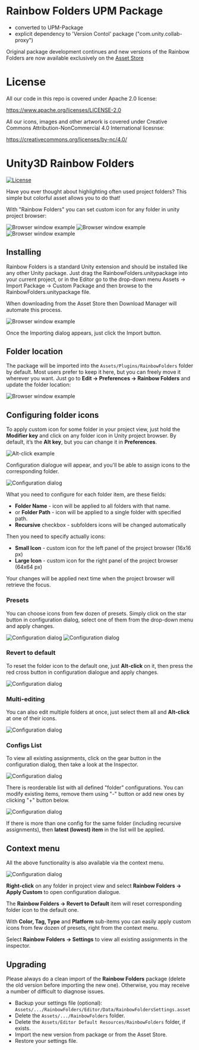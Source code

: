 # Rainbow Folders UPM Package

- converted to UPM-Package
- explicit dependency to 'Version Contol' package ("com.unity.collab-proxy")

Original package development continues and new versions of the Rainbow Folders are now available exclusively on the [Asset Store](http://u3d.as/mor)

# License

All our code in this repo is covered under Apache 2.0 license:

https://www.apache.org/licenses/LICENSE-2.0

All our icons, images and other artwork is covered under Creative Commons Attribution-NonCommercial 4.0 International licesnse:

https://creativecommons.org/licenses/by-nc/4.0/

# Unity3D Rainbow Folders

[![License](https://img.shields.io/badge/license-Apache%202.0-blue.svg)](https://raw.githubusercontent.com/PhannGor/unity3d-rainbow-folders/master/LICENSE)

Have you ever thought about highlighting often used project folders? This simple but colorful asset allows you to do that!

With "Rainbow Folders" you can set custom icon for any folder in unity project browser:

![Browser window example](https://raw.githubusercontent.com/PhannGor/phanngor.github.io/master/stuff/rainbowfolders/images/v05/01.png)
![Browser window example](https://raw.githubusercontent.com/PhannGor/phanngor.github.io/master/stuff/rainbowfolders/images/v05/02.png)
![Browser window example](https://raw.githubusercontent.com/PhannGor/phanngor.github.io/master/stuff/rainbowfolders/images/v05/03.png)

## Installing

Rainbow Folders is a standard Unity extension and should be installed like any other Unity package. Just drag the RainbowFolders.unitypackage into your current project, or in the Editor go to the drop-down menu Assets → Import Package → Custom Package and then browse to the RainbowFolders.unitypackage file.

When downloading from the Asset Store then Download Manager will automate this process.

![Browser window example](https://raw.githubusercontent.com/PhannGor/phanngor.github.io/master/stuff/rainbowfolders/images/v07/02.png)

Once the Importing dialog appears, just click the Import button.

## Folder location

The package will be imported into the `Assets/Plugins/RainbowFolders` folder by default. Most users prefer to keep it here, but you can freely move it wherever you want.  Just go to **Edit → Preferences → Rainbow Folders** and update the folder location:

![Browser window example](https://raw.githubusercontent.com/PhannGor/phanngor.github.io/master/stuff/rainbowfolders/images/v07/03.png) 

## Configuring folder icons

To apply custom icon for some folder in your project view, just hold the **Modifier key** and click on any folder icon in Unity project browser. By default, it’s the **Alt key**, but you can change it in **Preferences**.

![Alt-click example](https://raw.githubusercontent.com/PhannGor/phanngor.github.io/master/stuff/rainbowfolders/images/v05/04.png)

Configuration dialogue will appear, and you'll be able to assign icons to the corresponding folder.

![Configuration dialog](https://raw.githubusercontent.com/PhannGor/phanngor.github.io/master/stuff/rainbowfolders/images/v07/05.png)

What you need to configure for each folder item, are these fields:

* **Folder Name** - icon will be applied to all folders with that name.
* or **Folder Path** - icon will be applied to a single folder with specified path.
* **Recursive** checkbox - subfolders icons will be changed automatically

Then you need to specify actually icons:
* **Small Icon** - custom icon for the left panel of the project browser (16x16 px)
* **Large Icon** - custom icon for the right panel of the project browser (64x64 px)

Your changes will be applied next time when the project browser will retrieve the focus.

### Presets

You can choose icons from few dozen of presets. Simply click on the star button in configuration dialog, select one of them from the drop-down menu and apply changes.

![Configuration dialog](https://raw.githubusercontent.com/PhannGor/phanngor.github.io/master/stuff/rainbowfolders/images/v07/07.png)
![Configuration dialog](https://raw.githubusercontent.com/PhannGor/phanngor.github.io/master/stuff/rainbowfolders/images/v07/08.png)

### Revert to default

To reset the folder icon to the default one, just **Alt-click** on it, then press the red cross button in configuration dialogue and apply changes.

![Configuration dialog](https://raw.githubusercontent.com/PhannGor/phanngor.github.io/master/stuff/rainbowfolders/images/v07/06.png)

### Multi-editing

You can also edit multiple folders at once, just select them all and **Alt-click** at one of their icons.

![Configuration dialog](https://raw.githubusercontent.com/PhannGor/phanngor.github.io/master/stuff/rainbowfolders/images/v05/09.png)

### Configs List

To view all existing assignments, click on the gear button in the configuration dialog, then take a look at the Inspector.

![Configuration dialog](https://raw.githubusercontent.com/PhannGor/phanngor.github.io/master/stuff/rainbowfolders/images/v07/10.png)

There is reorderable list with all defined "folder" configurations. You can modify existing items, remove them using "-" button or add new ones by clicking "+" button below.

![Configuration dialog](https://raw.githubusercontent.com/PhannGor/phanngor.github.io/master/stuff/rainbowfolders/images/v07/11.png)

If there is more than one config for the same folder (including recursive assignments), then **latest (lowest) item** in the list will be applied.

## Context menu

All the above functionality is also available via the context menu.

![Configuration dialog](https://raw.githubusercontent.com/PhannGor/phanngor.github.io/master/stuff/rainbowfolders/images/v05/14.png)

**Right-click** on any folder in project view and select **Rainbow Folders → Apply Custom** to open configuration dialogue.

The **Rainbow Folders → Revert to Default** item will reset corresponding folder icon to the default one.

With **Color, Tag, Type** and **Platform** sub-items you can easily apply custom icons from few dozen of presets, right from the context menu.

Select **Rainbow Folders → Settings** to view all existing assignments in the inspector.

## Upgrading

Please always do a clean import of the **Rainbow Folders** package (delete the old version before importing the new one). Otherwise, you may receive a number of difficult to diagnose issues.
* Backup your settings file (optional):
`Assets/.../RainbowFolders/Editor/Data/RainbowFoldersSettings.asset`
* Delete the `Assets/.../RainbowFolders` folder.
* Delete the `Assets/Editor Default Resources/RainbowFolders` folder, if exists.
* Import the new version from package or from the Asset Store.
* Restore your settings file.

